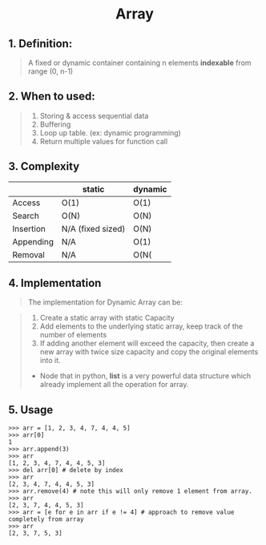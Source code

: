 <h1><center> Array</center></h1>

## 1. Definition:

> A fixed or dynamic container containing n elements **indexable** from range (0, n-1)

## 2. When to used:
> 1. Storing & access sequential data
> 2. Buffering
> 3. Loop up table. (ex: dynamic programming)
> 4. Return multiple values for function call

## 3. Complexity
|   |static   |  dynamic |
|---|---|---|
|Access   | O(1)  | O(1)  |
|Search   | O(N)  | O(N)  |
|Insertion   | N/A (fixed sized)  | O(N)  |
|Appending   | N/A  | O(1)  |
|Removal   | N/A  | O(N(  |

## 4. Implementation

> The implementation for Dynamic Array can be:

> 1. Create a static array with static Capacity
> 2. Add elements to the underlying static array, keep track of the number of elements
> 3. If adding another element will exceed the capacity, then create a new array with twice size capacity and copy the original elements into it.
> 
> - Node that in python, **list** is a very powerful data structure which already implement all the operation for array. 


## 5. Usage
```
>>> arr = [1, 2, 3, 4, 7, 4, 4, 5]
>>> arr[0]
1
>>> arr.append(3)
>>> arr
[1, 2, 3, 4, 7, 4, 4, 5, 3]
>>> del arr[0] # delete by index
>>> arr
[2, 3, 4, 7, 4, 4, 5, 3]
>>> arr.remove(4) # note this will only remove 1 element from array. 
>>> arr
[2, 3, 7, 4, 4, 5, 3]
>>> arr = [e for e in arr if e != 4] # approach to remove value completely from array
>>> arr
[2, 3, 7, 5, 3]
```
